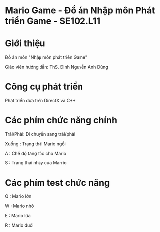 # Mario Game - Đồ án Nhập môn Phát triển Game - SE102.L11

# Giới thiệu 
Đồ án môn "Nhập môn phát triển Game"

Giáo viên hướng dẫn: ThS. Đinh Nguyễn Anh Dũng

# Công cụ phát triển
Phát triển dựa trên DirectX và C++

# Các phím chức năng chính
Trái/Phải: Di chuyển sang trái/phải

Xuống : Trạng thái Mario ngồi

A : Chế độ tăng tốc cho Mario

S : Trạng thái nhảy của Marrio

# Các phím test chức năng
Q : Mario lớn

W : Mario nhỏ

E : Mario lửa

R : Mario đuôi




